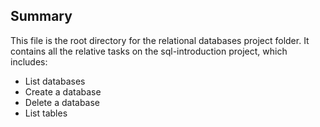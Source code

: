 ## Summary

This file is the root directory for the relational databases project folder. It contains all the relative tasks on the sql-introduction project, which includes:

* List databases
* Create a database
* Delete a database
* List tables